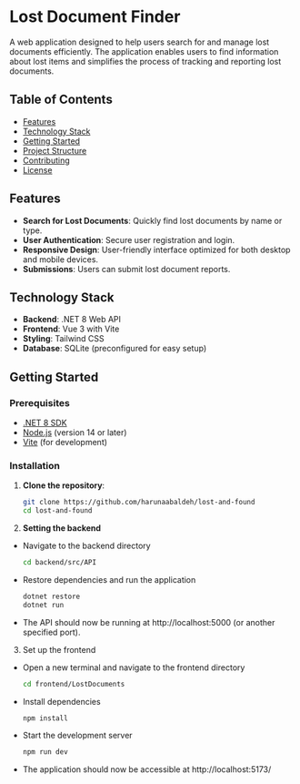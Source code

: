 # Lost Document Finder

A web application designed to help users search for and manage lost documents efficiently. The application enables users to find information about lost items and simplifies the process of tracking and reporting lost documents.

## Table of Contents

- [Features](#features)
- [Technology Stack](#technology-stack)
- [Getting Started](#getting-started)
- [Project Structure](#project-structure)
- [Contributing](#contributing)
- [License](#license)

## Features

- **Search for Lost Documents**: Quickly find lost documents by name or type.
- **User Authentication**: Secure user registration and login.
- **Responsive Design**: User-friendly interface optimized for both desktop and mobile devices.
- **Submissions**: Users can submit lost document reports.

## Technology Stack

- **Backend**: .NET 8 Web API
- **Frontend**: Vue 3 with Vite
- **Styling**: Tailwind CSS
- **Database**: SQLite (preconfigured for easy setup)

## Getting Started

### Prerequisites

- [.NET 8 SDK](https://dotnet.microsoft.com/download/dotnet/8.0)
- [Node.js](https://nodejs.org/) (version 14 or later)
- [Vite](https://vitejs.dev/guide/) (for development)

### Installation

1. **Clone the repository**:

   ```bash
   git clone https://github.com/harunaabaldeh/lost-and-found
   cd lost-and-found
   ```

2. **Setting the backend**

- Navigate to the backend directory
  ```bash
  cd backend/src/API
  ```
- Restore dependencies and run the application
  ```bash
  dotnet restore
  dotnet run
  ```
- The API should now be running at http://localhost:5000 (or another specified port).

3. Set up the frontend

- Open a new terminal and navigate to the frontend directory
  ```bash
  cd frontend/LostDocuments
  ```
- Install dependencies
  ```bash
  npm install
  ```
- Start the development server
  ```bash
  npm run dev
  ```
- The application should now be accessible at http://localhost:5173/
